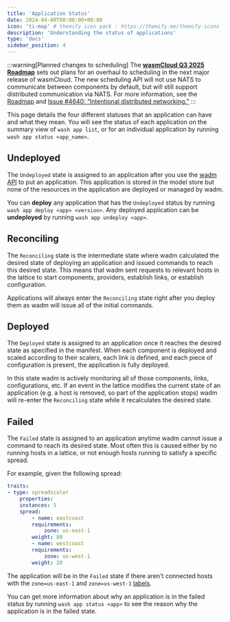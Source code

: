```yaml
---
title: 'Application Status'
date: 2024-04-08T00:00:00+00:00
icon: 'ti-map' # themify icon pack : https://themify.me/themify-icons
description: 'Understanding the status of applications'
type: 'docs'
sidebar_position: 4
---
```


:::warning[Planned changes to scheduling]
The [**wasmCloud Q3 2025 Roadmap**](https://github.com/orgs/wasmCloud/projects/7) sets out plans for an overhaul to scheduling in the next major release of wasmCloud. The new scheduling API will not use NATS to communicate between components by default, but will still support distributed communication via NATS. For more information, see the [Roadmap](https://github.com/orgs/wasmCloud/projects/7) and [Issue #4640: “Intentional distributed networking.”](https://github.com/wasmCloud/wasmCloud/issues/4640)
:::

This page details the four different statuses that an application can have and what they mean. You will see the status of each application on the summary view of `wash app list`, or for an individual application by running `wash app status <app_name>`.

## Undeployed

The `Undeployed` state is assigned to an application after you use the [wadm API](/docs/ecosystem/wadm/api/) to put an application. This application is stored in the model store but none of the resources in the application are deployed or managed by wadm.

You can **deploy** any application that has the `Undeployed` status by running `wash app deploy <app> <version>`. Any deployed application can be **undeployed** by running `wash app undeploy <app>`.

## Reconciling

The `Reconciling` state is the intermediate state where wadm calculated the desired state of deploying an application and issued commands to reach this desired state. This means that wadm sent requests to relevant hosts in the lattice to start components, providers, establish links, or establish configuration.

Applications will always enter the `Reconciling` state right after you deploy them as wadm will issue all of the initial commands.

## Deployed

The `Deployed` state is assigned to an application once it reaches the desired state as specified in the manifest. When each component is deployed and scaled according to their scalers, each link is defined, and each piece of configuration is present, the application is fully deployed.

In this state wadm is actively monitoring all of those components, links, configurations, etc. If an event in the lattice modifies the current state of an application (e.g. a host is removed, so part of the application stops) wadm will re-enter the `Reconciling` state while it recalculates the desired state.

## Failed

The `Failed` state is assigned to an application anytime wadm cannot issue a command to reach its desired state. Most often this is caused either by no running hosts in a lattice, or not enough hosts running to satisfy a specific spread.

For example, given the following spread:

```yaml
traits:
- type: spreadscaler
    properties:
    instances: 5
    spread:
        - name: eastcoast
        requirements:
            zone: us-east-1
        weight: 80
        - name: westcoast
        requirements:
            zone: us-west-1
        weight: 20
```

The application will be in the `Failed` state if there aren't connected hosts with the `zone=us-east-1` and `zone=us-west-1` [labels](/docs/deployment/hosts/labels).

You can get more information about why an application is in the failed status by running `wash app status <app>` to see the reason why the application is in the failed state.
